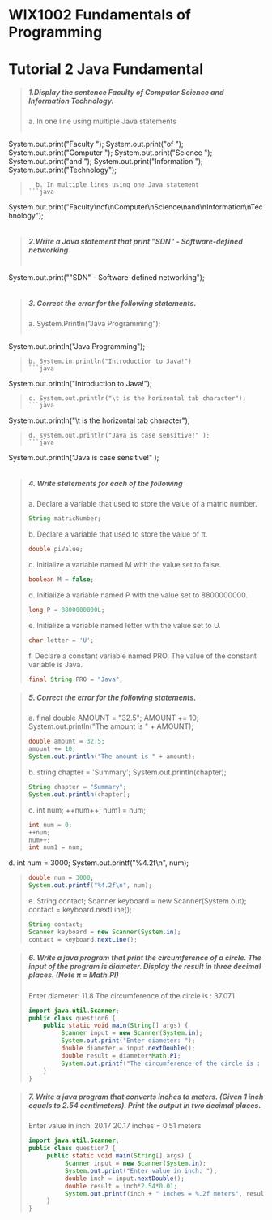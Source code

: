 # WIX1002  Fundamentals of Programming
# Tutorial 2 Java Fundamental

>##### 1.Display the sentence Faculty of Computer Science and Information Technology.
>   a. In one line using multiple Java statements
>```java
System.out.print("Faculty ");
System.out.print("of ");
System.out.print("Computer ");
System.out.print("Science ");
System.out.print("and ");
System.out.print("Information ");
System.out.print("Technology");
>```
>   b. In multiple lines using one Java statement
>```java
System.out.print("Faculty\nof\nComputer\nScience\nand\nInformation\nTechnology");
>```

>##### 2.Write a Java statement that print "SDN" - Software-defined networking
>```java
System.out.print("\"SDN\" - Software-defined networking");
>```

>##### 3. Correct the error for the following statements.
>a. System.Println("Java Programming");
>```java
System.out.println("Java Programming");
>```
>b. System.in.println("Introduction to Java!")
>```java
System.out.println("Introduction to Java!");
>```
>c. System.out.println("\t is the horizontal tab character");
>```java
System.out.println("\\t is the horizontal tab character");
>```
>d. system.out.println("Java is case sensitive!" );
>```java
System.out.println("Java is case sensitive!" );
>```

>##### 4. Write statements for each of the following
>a. Declare a variable that used to store the value of a matric number.
>```java
>String matricNumber;
>```
>b. Declare a variable that used to store the value of π.
>```java
>double piValue;
>```
>c. Initialize a variable named M with the value set to false.
>```java
>boolean M = false;
>```
>d. Initialize a variable named P with the value set to 8800000000.
>```java
>long P = 8800000000L;
>```
>e. Initialize a variable named letter with the value set to U.
>```java
>char letter = 'U';
>```
> f. Declare a constant variable named PRO. The value of the constant variable is
   Java.
>```java
>final String PRO = "Java";
>```

>##### 5. Correct the error for the following statements.
>a.
 final double AMOUNT = "32.5";
 AMOUNT += 10;
 System.out.println("The amount is " + AMOUNT);
>```java
>double amount = 32.5;
>amount += 10;
>System.out.println("The amount is " + amount);
>```
>b.
 string chapter = 'Summary';
 System.out.println(chapter);
>```java
>String chapter = "Summary";
>System.out.println(chapter);
>```
>c.
 int num;
 ++num++;
 num1 = num;
>```java
>int num = 0;
>++num;
>num++;
>int num1 = num;
>```
 d.
 int num = 3000;
 System.out.printf("%4.2f\n", num);
>```java
>double num = 3000;
>System.out.printf("%4.2f\n", num);
>```
>e.
 String contact;
 Scanner keyboard = new Scanner(System.out);
 contact = keyboard.nextLine();
>```java
>String contact;
>Scanner keyboard = new Scanner(System.in);
>contact = keyboard.nextLine(); 
>```

>##### 6. Write a java program that print the circumference of a circle. The input of the program is diameter. Display the result in three decimal places. (Note π = Math.PI)
>Enter diameter: 11.8
>The circumference of the circle is : 37.071
>
>```java
>import java.util.Scanner;
>public class question6 {
>     public static void main(String[] args) {
>          Scanner input = new Scanner(System.in);
>          System.out.print("Enter diameter: ");
>          double diameter = input.nextDouble();
>          double result = diameter*Math.PI;
>          System.out.printf("The circumference of the circle is : %.3f", result);
>     }
>}
>```

>##### 7. Write a java program that converts inches to meters. (Given 1 inch equals to 2.54 centimeters). Print the output in two decimal places.
>Enter value in inch: 20.17
>20.17 inches = 0.51 meters
>
>```java
>import java.util.Scanner;
>public class question7 {
>      public static void main(String[] args) {
>           Scanner input = new Scanner(System.in);
>           System.out.print("Enter value in inch: ");
>           double inch = input.nextDouble();
>           double result = inch*2.54*0.01;
>           System.out.printf(inch + " inches = %.2f meters", result);
>      }
>}
>```
